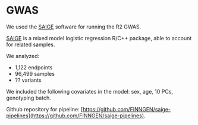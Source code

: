 # GWAS

We used the [SAIGE](https://github.com/weizhouUMICH/SAIGE/) software for running the R2 GWAS. 

[SAIGE](https://github.com/weizhouUMICH/SAIGE/) is a mixed model logistic regression R/C++ package, able to account for related samples. 

We analyzed:

* ​1,122 endpoints
* 96,499 samples
* ?? variants

We included the following covariates in the model: sex, age, 10 PCs, genotyping batch. 

Github repository for pipeline: [https://github.com/FINNGEN/saige-pipelines](https://github.com/FINNGEN/saige-pipelines). 

